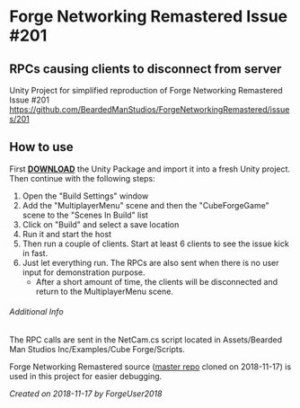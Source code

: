 # Forge Networking Remastered Issue #201
## RPCs causing clients to disconnect from server
Unity Project for simplified reproduction of Forge Networking Remastered Issue #201 https://github.com/BeardedManStudios/ForgeNetworkingRemastered/issues/201

## How to use
First **[DOWNLOAD](https://github.com/ForgeUser2018/Forge-Networking-Remastered-RPC-Issue-Test/raw/master/Forge%20Networking%20Remastered%20RPC%20Issue%20Test.unitypackage)** the Unity Package and import it into a fresh Unity project. Then continue with the following steps:

1. Open the "Build Settings" window
2. Add the "MultiplayerMenu" scene and then the "CubeForgeGame" scene to the "Scenes In Build" list
3. Click on "Build" and select a save location
4. Run it and start the host
5. Then run a couple of clients. Start at least 6 clients to see the issue kick in fast.
6. Just let everything run. The RPCs are also sent when there is no user input for demonstration purpose.
   - After a short amount of time, the clients will be disconnected and return to the MultiplayerMenu scene.

###### Additional Info
The RPC calls are sent in the NetCam.cs script located in Assets/Bearded Man Studios Inc/Examples/Cube Forge/Scripts.

Forge Networking Remastered source ([master repo](https://github.com/BeardedManStudios/ForgeNetworkingRemastered/tree/master) cloned on 2018-11-17) is used in this project for easier debugging.

*Created on 2018-11-17 by ForgeUser2018*
